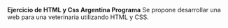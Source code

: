**Ejercicio de HTML y Css Argentina Programa**
Se propone desarrollar una web para una veterinaria utilizando HTML y CSS.